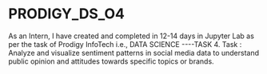 # PRODIGY_DS_O4
As an Intern, I have created and completed in 12-14 days in Jupyter Lab as per the task of Prodigy InfoTech i.e., DATA SCIENCE ----TASK 4.  Task : Analyze and visualize sentiment patterns in social media data to understand public opinion and attitudes towards specific topics or brands.
